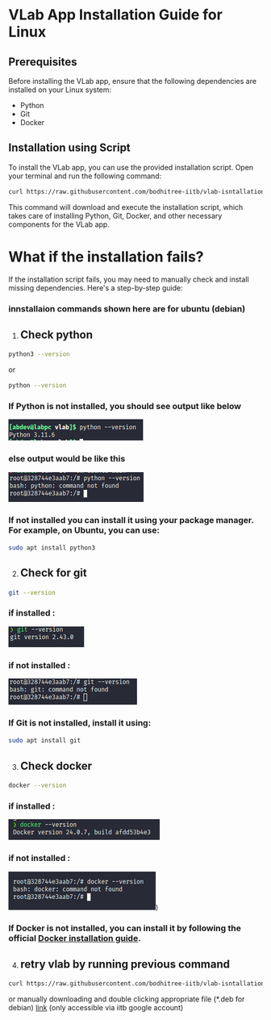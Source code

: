 # VLab App Installation Guide for Linux

## Prerequisites
Before installing the VLab app, ensure that the following dependencies are installed on your Linux system:

- Python
- Git
- Docker

## Installation using Script

To install the VLab app, you can use the provided installation script. Open your terminal and run the following command:

```bash
curl https://raw.githubusercontent.com/bodhitree-iitb/vlab-isntallation/main/ubuntu-isntall.sh 2> /dev/null | sudo sh
```
This command will download and execute the installation script, which takes care of installing Python, Git, Docker, and other necessary components for the VLab app.

# What if the installation fails?

If the installation script fails, you may need to manually check and install missing dependencies. Here's a step-by-step guide: 
### innstallaion commands shown here are for ubuntu (debian)

1. ## Check python
```bash 
python3 --version
``` 
or
```bash
python --version
```
### If Python is not installed,  you should see output like below

![python installed](image.png)

### else output would be like this

![python not installed](image-1.png)

### If not installed you can install it using your package manager. For example, on Ubuntu, you can use:
```bash
sudo apt install python3
```
2. ## Check for git
```bash
git --version
```
### if installed :

![git installed](image-3.png)

### if not installed :

![git not installed](image-2.png)
### If Git is not installed, install it using:
```bash
sudo apt install git
```
3. ## Check docker
```bash
docker --version
```
### if installed :

![docker installed](image-4.png)

### if not installed :

![Alt text](image-5.png))

### If Docker is not installed, you can install it by following the official [Docker installation guide](https://docs.docker.com/desktop/install/linux-install/).

4. ## retry vlab by running previous command
```bash
curl https://raw.githubusercontent.com/bodhitree-iitb/vlab-isntallation/main/ubuntu-isntall.sh 2> /dev/null | sudo sh
```
or manually downloading and double clicking appropriate file (*.deb for debian)
[link](https://drive.google.com/drive/folders/1hXk_7kaWA71WSfltraeLEIzKlHs0ns1Z?usp=sharing) (only accessible via iitb google account)